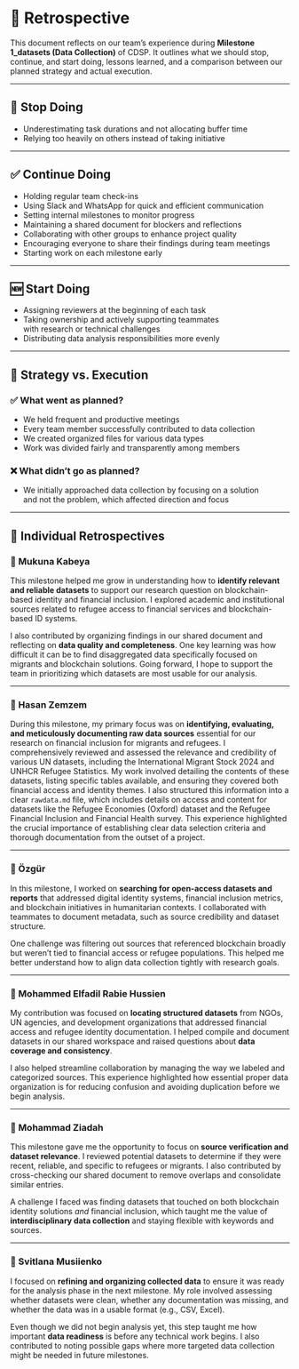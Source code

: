 # 🔄 Retrospective

This document reflects on our team’s experience
during **Milestone 1_datasets (Data Collection)** of CDSP.
It outlines what we should stop, continue, and start doing, lessons learned,
and a comparison between our planned strategy and actual execution.

---

## 🛑 Stop Doing

- Underestimating task durations and not allocating buffer time  
- Relying too heavily on others instead of taking initiative  

---

## ✅ Continue Doing

- Holding regular team check-ins  
- Using Slack and WhatsApp for quick and efficient communication  
- Setting internal milestones to monitor progress  
- Maintaining a shared document for blockers and reflections  
- Collaborating with other groups to enhance project quality  
- Encouraging everyone to share their findings during team meetings  
- Starting work on each milestone early  

---

## 🆕 Start Doing

- Assigning reviewers at the beginning of each task  
- Taking ownership and actively supporting teammates  
  with research or technical challenges  
- Distributing data analysis responsibilities more evenly  

---

## 🎯 Strategy vs. Execution

### ✅ What went as planned?

- We held frequent and productive meetings  
- Every team member successfully contributed to data collection  
- We created organized files for various data types  
- Work was divided fairly and transparently among members  

### ❌ What didn’t go as planned?

- We initially approached data collection by focusing on a solution  
  and not the problem, which affected direction and focus  

---

## 👤 Individual Retrospectives

### 🧠 Mukuna Kabeya

This milestone helped me grow in understanding how to
**identify relevant and reliable datasets** to support our research question on
blockchain-based identity and financial inclusion. I explored academic
and institutional sources related to refugee access to financial services
and blockchain-based ID systems.

I also contributed by organizing findings in our shared document
and reflecting on **data quality and completeness**. One key learning was
how difficult it can be to find disaggregated data specifically focused on
migrants and blockchain solutions. Going forward, I hope to support the team
in prioritizing which datasets are most usable for our analysis.

---

### 🧠 Hasan Zemzem

During this milestone, my primary focus was on **identifying, evaluating, and
meticulously documenting raw data sources** essential for our research on
financial inclusion for migrants and refugees. I comprehensively reviewed and
assessed the relevance and credibility of various UN datasets, including the
International Migrant Stock 2024 and UNHCR Refugee Statistics. My work involved
detailing the contents of these datasets, listing specific tables available,
and ensuring they covered both financial access and identity themes. I also
structured this information into a clear `rawdata.md` file, which includes
details on access and content for datasets like the Refugee Economies (Oxford)
dataset and the Refugee Financial Inclusion and Financial Health survey.
This experience highlighted the crucial importance of establishing clear data
selection criteria and thorough documentation from the outset of a project.

---

### 🧠 Özgür

In this milestone, I worked on
**searching for open-access datasets and reports** that addressed digital
identity systems, financial inclusion metrics, and blockchain initiatives in
humanitarian contexts. I collaborated with teammates to document metadata,
such as source credibility and dataset structure.

One challenge was filtering out sources that referenced blockchain broadly but
weren’t tied to financial access or refugee populations. This helped me better
understand how to align data collection tightly with research goals.

---

### 🧠 Mohammed Elfadil Rabie Hussien

My contribution was focused on **locating structured datasets** from NGOs, UN
agencies, and development organizations that addressed financial access
and refugee identity documentation. I helped compile and document datasets in
our shared workspace and raised questions about **data coverage and consistency**.

I also helped streamline collaboration by managing the way we labeled and
categorized sources. This experience highlighted how essential proper
data organization is for reducing confusion and avoiding duplication
before we begin analysis.

---

### 🧠 Mohammad Ziadah

This milestone gave me the opportunity to focus on
**source verification and dataset relevance**. I reviewed potential datasets
to determine if they were recent, reliable, and specific to refugees
or migrants. I also contributed by cross-checking our shared document
to remove overlaps and consolidate similar entries.

A challenge I faced was finding datasets that touched on both blockchain
identity solutions *and* financial inclusion, which taught me the value of
**interdisciplinary data collection** and staying flexible with keywords and sources.

---

### 🧠 Svitlana Musiienko

I focused on **refining and organizing collected data** to ensure it was ready
for the analysis phase in the next milestone. My role involved assessing
whether datasets were clean, whether any documentation was missing, and
whether the data was in a usable format (e.g., CSV, Excel).

Even though we did not begin analysis yet, this step taught me how important
**data readiness** is before any technical work begins. I also contributed to
noting possible gaps where more targeted data collection might
be needed in future milestones.
